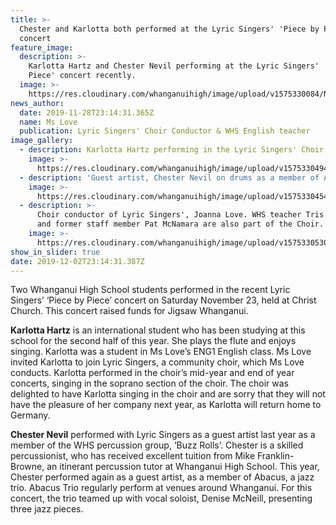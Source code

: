 ```yaml
---
title: >-
  Chester and Karlotta both performed at the Lyric Singers' 'Piece by Piece'
  concert
feature_image:
  description: >-
    Karlotta Hartz and Chester Nevil performing at the Lyric Singers' 'Piece by
    Piece' concert recently.
  image: >-
    https://res.cloudinary.com/whanganuihigh/image/upload/v1575330084/News/Both-karlotta-_-Chester.jpg
news_author:
  date: 2019-11-28T23:14:31.365Z
  name: Ms Love
  publication: Lyric Singers' Choir Conductor & WHS English teacher
image_gallery:
  - description: Karlotta Hartz performing in the Lyric Singers' Choir.
    image: >-
      https://res.cloudinary.com/whanganuihigh/image/upload/v1575330494/News/Karlotta_Hartz_Lyric_Singers_2.jpg
  - description: 'Guest artist, Chester Nevil on drums as a member of Abacus, a jazz trio.'
    image: >-
      https://res.cloudinary.com/whanganuihigh/image/upload/v1575330454/News/Chester_Nevil_Abacus_Trio_-_Lyric_Singers_Concert_2.jpg
  - description: >-
      Choir conductor of Lyric Singers', Joanna Love. WHS teacher Tris Martin
      and former staff member Pat McNamara are also part of the Choir.
    image: >-
      https://res.cloudinary.com/whanganuihigh/image/upload/v1575330530/News/Joanna_Love_Lyric_Singers_002.jpg
show_in_slider: true
date: 2019-12-02T23:14:31.387Z
---
```

Two Whanganui High School students performed in the recent Lyric Singers’ ‘Piece by Piece’ concert on Saturday November 23, held at Christ Church. This concert raised funds for Jigsaw Whanganui.

**Karlotta Hartz** is an international student who has been studying at this school for the second half of this year. She plays the flute and enjoys singing. Karlotta was a student in Ms Love’s ENG1 English class. Ms Love invited Karlotta to join Lyric Singers, a community choir, which Ms Love conducts. Karlotta performed in the choir’s mid-year and end of year concerts, singing in the soprano section of the choir. The choir was delighted to have Karlotta singing in the choir and are sorry that they will not have the pleasure of her company next year, as Karlotta will return home to Germany.

**Chester Nevil** performed with Lyric Singers as a guest artist last year as a member of the WHS percussion group, ‘Buzz Rolls’. Chester is a skilled percussionist, who has received excellent tuition from Mike Franklin-Browne, an itinerant percussion tutor at Whanganui High School. This year, Chester performed again as a guest artist, as a member of Abacus, a jazz trio. Abacus Trio regularly perform at venues around Whanganui. For this concert, the trio teamed up with vocal soloist, Denise McNeill, presenting three jazz pieces.

